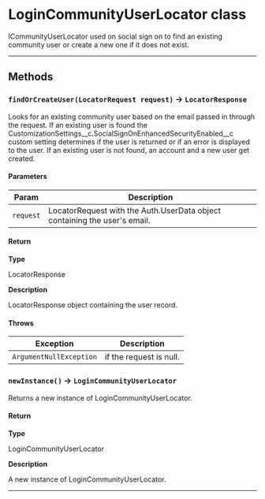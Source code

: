 # LoginCommunityUserLocator class

ICommunityUserLocator used on social sign on to find an existing community user or create a new one if it does not exist.

---
## Methods
### `findOrCreateUser(LocatorRequest request)` → `LocatorResponse`

Looks for an existing community user based on the email passed in through the request. If an existing user is found the CustomizationSettings__c.SocialSignOnEnhancedSecurityEnabled__c custom setting determines if the user is returned or if an error is displayed to the user. If an existing user is not found, an account and a new user get created.

#### Parameters
|Param|Description|
|-----|-----------|
|`request` |  LocatorRequest with the Auth.UserData object containing the user's email. |

#### Return

**Type**

LocatorResponse

**Description**

LocatorResponse object containing the user record.

#### Throws
|Exception|Description|
|---------|-----------|
|`ArgumentNullException` |  if the request is null. |

### `newInstance()` → `LoginCommunityUserLocator`

Returns a new instance of LoginCommunityUserLocator.

#### Return

**Type**

LoginCommunityUserLocator

**Description**

A new instance of LoginCommunityUserLocator.

---
